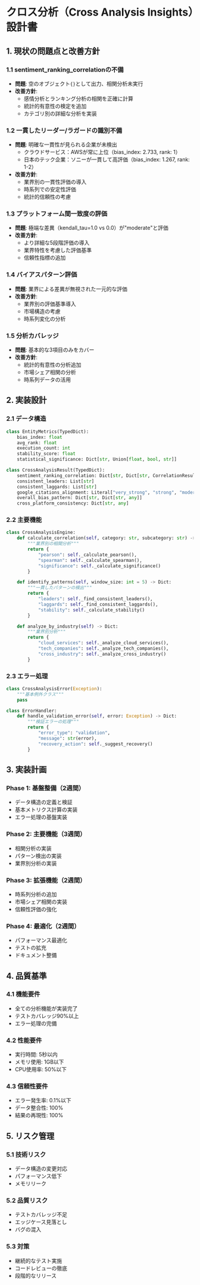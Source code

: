 # クロス分析（Cross Analysis Insights）設計書

## 1. 現状の問題点と改善方針

### 1.1 sentiment_ranking_correlationの不備
- **問題**: 空のオブジェクト`{}`として出力、相関分析未実行
- **改善方針**:
  - 感情分析とランキング分析の相関を正確に計算
  - 統計的有意性の検定を追加
  - カテゴリ別の詳細な分析を実装

### 1.2 一貫したリーダー/ラガードの識別不備
- **問題**: 明確な一貫性が見られる企業が未検出
  - クラウドサービス：AWSが常に上位（bias_index: 2.733, rank: 1）
  - 日本のテック企業：ソニーが一貫して高評価（bias_index: 1.267, rank: 1-2）
- **改善方針**:
  - 業界別の一貫性評価の導入
  - 時系列での安定性評価
  - 統計的信頼性の考慮

### 1.3 プラットフォーム間一致度の評価
- **問題**: 極端な差異（kendall_tau=1.0 vs 0.0）が"moderate"と評価
- **改善方針**:
  - より詳細な5段階評価の導入
  - 業界特性を考慮した評価基準
  - 信頼性指標の追加

### 1.4 バイアスパターン評価
- **問題**: 業界による差異が無視された一元的な評価
- **改善方針**:
  - 業界別の評価基準導入
  - 市場構造の考慮
  - 時系列変化の分析

### 1.5 分析カバレッジ
- **問題**: 基本的な3項目のみをカバー
- **改善方針**:
  - 統計的有意性の分析追加
  - 市場シェア相関の分析
  - 時系列データの活用

## 2. 実装設計

### 2.1 データ構造
```python
class EntityMetrics(TypedDict):
    bias_index: float
    avg_rank: float
    execution_count: int
    stability_score: float
    statistical_significance: Dict[str, Union[float, bool, str]]

class CrossAnalysisResult(TypedDict):
    sentiment_ranking_correlation: Dict[str, Dict[str, CorrelationResult]]
    consistent_leaders: List[str]
    consistent_laggards: List[str]
    google_citations_alignment: Literal["very_strong", "strong", "moderate", "weak", "very_weak"]
    overall_bias_pattern: Dict[str, Dict[str, any]]
    cross_platform_consistency: Dict[str, any]
```

### 2.2 主要機能
```python
class CrossAnalysisEngine:
    def calculate_correlation(self, category: str, subcategory: str) -> Dict:
        """業界別の相関分析"""
        return {
            "pearson": self._calculate_pearson(),
            "spearman": self._calculate_spearman(),
            "significance": self._calculate_significance()
        }

    def identify_patterns(self, window_size: int = 5) -> Dict:
        """一貫したパターンの検出"""
        return {
            "leaders": self._find_consistent_leaders(),
            "laggards": self._find_consistent_laggards(),
            "stability": self._calculate_stability()
        }

    def analyze_by_industry(self) -> Dict:
        """業界別分析"""
        return {
            "cloud_services": self._analyze_cloud_services(),
            "tech_companies": self._analyze_tech_companies(),
            "cross_industry": self._analyze_cross_industry()
        }
```

### 2.3 エラー処理
```python
class CrossAnalysisError(Exception):
    """基本例外クラス"""
    pass

class ErrorHandler:
    def handle_validation_error(self, error: Exception) -> Dict:
        """検証エラーの処理"""
        return {
            "error_type": "validation",
            "message": str(error),
            "recovery_action": self._suggest_recovery()
        }
```

## 3. 実装計画

### Phase 1: 基盤整備（2週間）
- データ構造の定義と検証
- 基本メトリクス計算の実装
- エラー処理の基盤実装

### Phase 2: 主要機能（3週間）
- 相関分析の実装
- パターン検出の実装
- 業界別分析の実装

### Phase 3: 拡張機能（2週間）
- 時系列分析の追加
- 市場シェア相関の実装
- 信頼性評価の強化

### Phase 4: 最適化（2週間）
- パフォーマンス最適化
- テストの拡充
- ドキュメント整備

## 4. 品質基準

### 4.1 機能要件
- 全ての分析機能が実装完了
- テストカバレッジ90%以上
- エラー処理の完備

### 4.2 性能要件
- 実行時間: 5秒以内
- メモリ使用: 1GB以下
- CPU使用率: 50%以下

### 4.3 信頼性要件
- エラー発生率: 0.1%以下
- データ整合性: 100%
- 結果の再現性: 100%

## 5. リスク管理

### 5.1 技術リスク
- データ構造の変更対応
- パフォーマンス低下
- メモリリーク

### 5.2 品質リスク
- テストカバレッジ不足
- エッジケース見落とし
- バグの混入

### 5.3 対策
- 継続的なテスト実施
- コードレビューの徹底
- 段階的なリリース